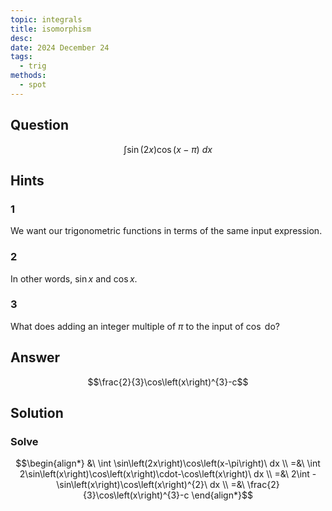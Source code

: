 ```yaml
---
topic: integrals
title: isomorphism
desc: 
date: 2024 December 24
tags:
  - trig
methods:
  - spot
---
```



## Question
```math
\int \sin\left(2x\right)\cos\left(x-\pi\right)\ dx
```


## Hints

### 1
We want our trigonometric functions in terms of the same input expression.

### 2
In other words, $\sin{x}$ and $\cos{x}$.

### 3
What does adding an integer multiple of $\pi$ to the input of $\cos$ do?


## Answer
```math
\frac{2}{3}\cos\left(x\right)^{3}-c
```


## Solution

### Solve
```math
\begin{align*}
  &\ \int \sin\left(2x\right)\cos\left(x-\pi\right)\ dx
  \\ =&\ \int 2\sin\left(x\right)\cos\left(x\right)\cdot-\cos\left(x\right)\ dx
  \\ =&\ 2\int -\sin\left(x\right)\cos\left(x\right)^{2}\ dx
  \\ =&\ \frac{2}{3}\cos\left(x\right)^{3}-c
\end{align*}
```

